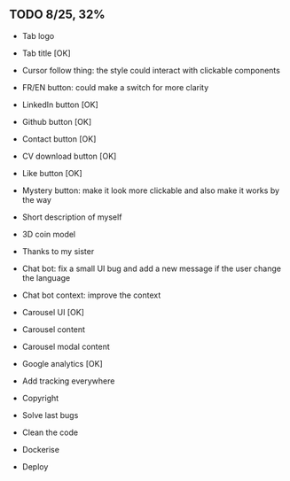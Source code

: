 ## TODO 8/25, 32%

- Tab logo
- Tab title [OK]

- Cursor follow thing: the style could interact with clickable components

- FR/EN button: could make a switch for more clarity
- LinkedIn button [OK]
- Github button [OK]
- Contact button [OK]
- CV download button [OK]
- Like button [OK]
- Mystery button: make it look more clickable and also make it works by the way

- Short description of myself

- 3D coin model
- Thanks to my sister

- Chat bot: fix a small UI bug and add a new message if the user change the language
- Chat bot context: improve the context

- Carousel UI [OK]
- Carousel content
- Carousel modal content

- Google analytics [OK]
- Add tracking everywhere

- Copyright
- Solve last bugs
- Clean the code
- Dockerise
- Deploy
